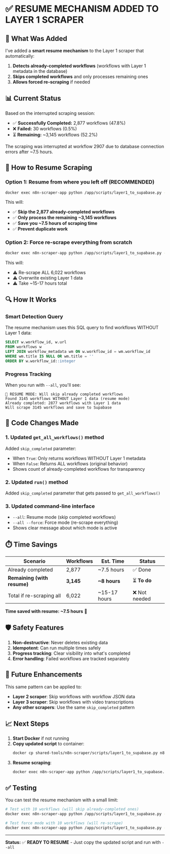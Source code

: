 # ✅ RESUME MECHANISM ADDED TO LAYER 1 SCRAPER

## **🎯 What Was Added**

I've added a **smart resume mechanism** to the Layer 1 scraper that automatically:

1. **Detects already-completed workflows** (workflows with Layer 1 metadata in the database)
2. **Skips completed workflows** and only processes remaining ones
3. **Allows forced re-scraping** if needed

## **📊 Current Status**

Based on the interrupted scraping session:

- ✅ **Successfully Completed:** 2,877 workflows (47.8%)
- ❌ **Failed:** 30 workflows (0.5%)
- ⏳ **Remaining:** ~3,145 workflows (52.2%)

The scraping was interrupted at workflow 2907 due to database connection errors after ~7.5 hours.

## **🚀 How to Resume Scraping**

### **Option 1: Resume from where you left off (RECOMMENDED)**

```bash
docker exec n8n-scraper-app python /app/scripts/layer1_to_supabase.py --all
```

This will:
- ✅ **Skip the 2,877 already-completed workflows**
- ✅ **Only process the remaining ~3,145 workflows**
- ✅ **Save you ~7.5 hours of scraping time**
- ✅ **Prevent duplicate work**

### **Option 2: Force re-scrape everything from scratch**

```bash
docker exec n8n-scraper-app python /app/scripts/layer1_to_supabase.py --all --force
```

This will:
- ⚠️  Re-scrape ALL 6,022 workflows
- ⚠️  Overwrite existing Layer 1 data
- ⚠️  Take ~15-17 hours total

## **🔍 How It Works**

### **Smart Detection Query**

The resume mechanism uses this SQL query to find workflows WITHOUT Layer 1 data:

```sql
SELECT w.workflow_id, w.url
FROM workflows w
LEFT JOIN workflow_metadata wm ON w.workflow_id = wm.workflow_id
WHERE wm.title IS NULL OR wm.title = ''
ORDER BY w.workflow_id::integer
```

### **Progress Tracking**

When you run with `--all`, you'll see:

```
🔄 RESUME MODE: Will skip already completed workflows
Found 3145 workflows WITHOUT Layer 1 data (resume mode)
Already completed: 2877 workflows with Layer 1 data
Will scrape 3145 workflows and save to Supabase
```

## **📝 Code Changes Made**

### **1. Updated `get_all_workflows()` method**

Added `skip_completed` parameter:
- When `True`: Only returns workflows WITHOUT Layer 1 metadata
- When `False`: Returns ALL workflows (original behavior)
- Shows count of already-completed workflows for transparency

### **2. Updated `run()` method**

Added `skip_completed` parameter that gets passed to `get_all_workflows()`

### **3. Updated command-line interface**

- `--all`: Resume mode (skip completed workflows)
- `--all --force`: Force mode (re-scrape everything)
- Shows clear message about which mode is active

## **⏱️ Time Savings**

| Scenario | Workflows | Est. Time | Status |
|----------|-----------|-----------|--------|
| Already completed | 2,877 | ~7.5 hours | ✅ Done |
| **Remaining (with resume)** | **3,145** | **~8 hours** | ⏳ **To do** |
| Total if re-scraping all | 6,022 | ~15-17 hours | ❌ Not needed |

**Time saved with resume: ~7.5 hours** 🎉

## **🛡️ Safety Features**

1. **Non-destructive**: Never deletes existing data
2. **Idempotent**: Can run multiple times safely
3. **Progress tracking**: Clear visibility into what's completed
4. **Error handling**: Failed workflows are tracked separately

## **🔄 Future Enhancements**

This same pattern can be applied to:
- **Layer 2 scraper**: Skip workflows with workflow JSON data
- **Layer 3 scraper**: Skip workflows with video transcriptions
- **Any other scrapers**: Use the same `skip_completed` pattern

## **📈 Next Steps**

1. **Start Docker** if not running
2. **Copy updated script** to container:
   ```bash
   docker cp shared-tools/n8n-scraper/scripts/layer1_to_supabase.py n8n-scraper-app:/app/scripts/
   ```
3. **Resume scraping**:
   ```bash
   docker exec n8n-scraper-app python /app/scripts/layer1_to_supabase.py --all
   ```

## **✅ Testing**

You can test the resume mechanism with a small limit:

```bash
# Test with 10 workflows (will skip already-completed ones)
docker exec n8n-scraper-app python /app/scripts/layer1_to_supabase.py --all --limit 10

# Test force mode with 10 workflows (will re-scrape)
docker exec n8n-scraper-app python /app/scripts/layer1_to_supabase.py --all --force --limit 10
```

---

**Status:** ✅ **READY TO RESUME** - Just copy the updated script and run with `--all`




